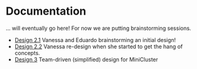 # Documentation

... will eventually go here! For now we are putting brainstorming sessions.

 - [Design 2.1](09-01-2022) Vanessa and Eduardo brainstorming an initial design!
 - [Design 2.2](09-05-2022) Vanessa re-design when she started to get the hang of concepts.
 - [Design 3](09-07-2022) Team-driven (simplified) design for MiniCluster